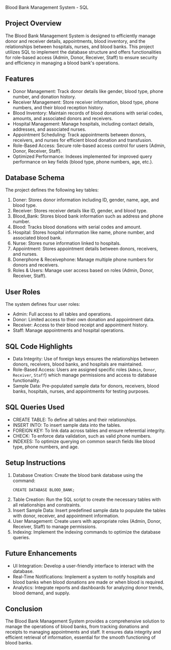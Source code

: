 Blood Bank Management System - SQL

## Project Overview
The Blood Bank Management System is designed to efficiently manage donor and receiver details, appointments, blood inventory, and the relationships between hospitals, nurses, and blood banks. This project utilizes SQL to implement the database structure and offers functionalities for role-based access (Admin, Donor, Receiver, Staff) to ensure security and efficiency in managing a blood bank's operations.

## Features
- Donor Management: Track donor details like gender, blood type, phone number, and donation history.
- Receiver Management: Store receiver information, blood type, phone numbers, and their blood reception history.
- Blood Inventory: Maintain records of blood donations with serial codes, amounts, and associated donors and receivers.
- Hospital Management: Manage hospitals, including contact details, addresses, and associated nurses.
- Appointment Scheduling: Track appointments between donors, receivers, and nurses for efficient blood donation and transfusion.
- Role-Based Access: Secure role-based access control for users (Admin, Donor, Receiver, Staff).
- Optimized Performance: Indexes implemented for improved query performance on key fields (blood type, phone numbers, age, etc.).

## Database Schema
The project defines the following key tables:
1. Doner: Stores donor information including ID, gender, name, age, and blood type.
2. Receiver: Stores receiver details like ID, gender, and blood type.
3. Blood_Bank: Stores blood bank information such as address and phone number.
4. Blood: Tracks blood donations with serial codes and amount.
5. Hospital: Stores hospital information like name, phone number, and associated blood bank.
6. Nurse: Stores nurse information linked to hospitals.
7. Appointment: Stores appointment details between donors, receivers, and nurses.
8. Donerphone & Receivephone: Manage multiple phone numbers for donors and receivers.
9. Roles & Users: Manage user access based on roles (Admin, Donor, Receiver, Staff).

## User Roles

The system defines four user roles:
- Admin: Full access to all tables and operations.
- Donor: Limited access to their own donation and appointment data.
- Receiver: Access to their blood receipt and appointment history.
- Staff: Manage appointments and hospital operations.

## SQL Code Highlights
- Data Integrity: Use of foreign keys ensures the relationships between donors, receivers, blood banks, and hospitals are maintained.
- Role-Based Access: Users are assigned specific roles (`Admin`, `Donor`, `Receiver`, `Staff`) which manage permissions and access to database functionality.
- Sample Data: Pre-populated sample data for donors, receivers, blood banks, hospitals, nurses, and appointments for testing purposes.

## SQL Queries Used
- CREATE TABLE: To define all tables and their relationships.
- INSERT INTO: To insert sample data into the tables.
- FOREIGN KEY: To link data across tables and ensure referential integrity.
- CHECK: To enforce data validation, such as valid phone numbers.
- INDEXES: To optimize querying on common search fields like blood type, phone numbers, and age.

## Setup Instructions
1. Database Creation: Create the blood bank database using the command:
   ```
   CREATE DATABASE BLOOD_BANK;
   ```
2. Table Creation: Run the SQL script to create the necessary tables with all relationships and constraints.
3. Insert Sample Data: Insert predefined sample data to populate the tables with donor, receiver, and appointment information.
4. User Management: Create users with appropriate roles (Admin, Donor, Receiver, Staff) to manage permissions.
5. Indexing: Implement the indexing commands to optimize the database queries.

## Future Enhancements
- UI Integration: Develop a user-friendly interface to interact with the database.
- Real-Time Notifications: Implement a system to notify hospitals and blood banks when blood donations are made or when blood is required.
- Analytics: Integrate reports and dashboards for analyzing donor trends, blood demand, and supply.

## Conclusion

The Blood Bank Management System provides a comprehensive solution to manage the operations of blood banks, from tracking donations and receipts to managing appointments and staff. It ensures data integrity and efficient retrieval of information, essential for the smooth functioning of blood banks.

